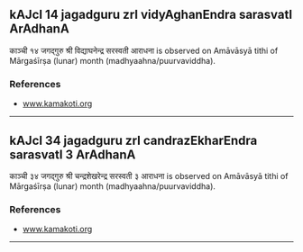 ## kAJcI 14 jagadguru zrI vidyAghanEndra sarasvatI ArAdhanA

काञ्ची १४ जगद्गुरु श्री विद्याघनेन्द्र सरस्वती आराधना is observed on Amāvāsyā tithi of Mārgaśīrṣa (lunar) month (madhyaahna/puurvaviddha).


### References
* www.kamakoti.org

---
## kAJcI 34 jagadguru zrI candrazEkharEndra sarasvatI 3 ArAdhanA

काञ्ची ३४ जगद्गुरु श्री चन्द्रशेखरेन्द्र सरस्वती ३ आराधना is observed on Amāvāsyā tithi of Mārgaśīrṣa (lunar) month (madhyaahna/puurvaviddha).


### References
* www.kamakoti.org

---

